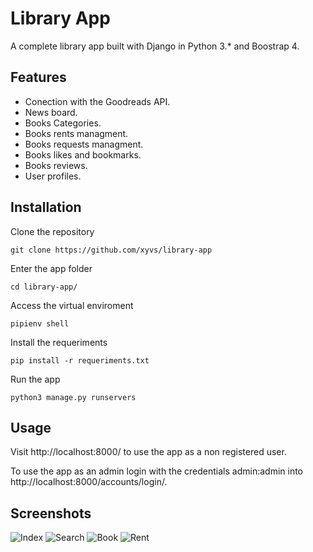 # Library App

A complete library app built with Django in Python 3.* and Boostrap 4.

## Features

- Conection with the Goodreads API.
- News board.
- Books Categories.
- Books rents managment.
- Books requests managment.
- Books likes and bookmarks.
- Books reviews.
- User profiles.

## Installation

Clone the repository

    git clone https://github.com/xyvs/library-app

Enter the app folder

	cd library-app/

Access the virtual enviroment

    pipienv shell

Install the requeriments

    pip install -r requeriments.txt

Run the app

    python3 manage.py runservers

## Usage

Visit http://localhost:8000/ to use the app as a non registered user.

To use the app as an admin login with the credentials admin:admin into http://localhost:8000/accounts/login/.

## Screenshots

![Index](https://i.imgur.com/JYZ7nyH.png)
![Search](https://i.imgur.com/BmdqqGG.png)
![Book](https://i.imgur.com/wdNTwJW.png)
![Rent](https://i.imgur.com/93ZaYxv.png)
